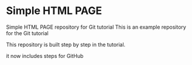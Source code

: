 # Simple HTML PAGE
Simple HTML PAGE repository for Git tutorial
This is an example repository for the Git tutorial

This repository is built step by step in the tutorial.

it now includes steps for GitHub
